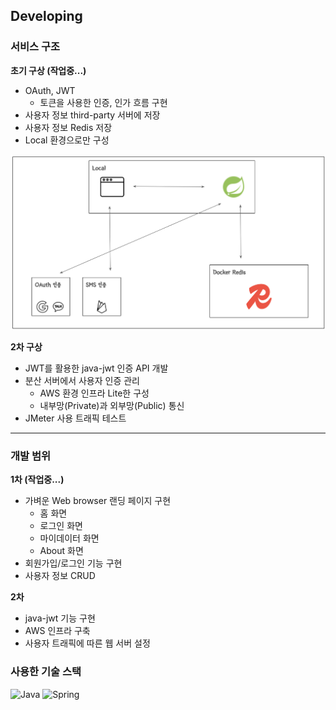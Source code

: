 ## Developing

### 서비스 구조
<strong> 초기 구상 (작업중...) </strong>

- OAuth, JWT
  - 토큰을 사용한 인증, 인가 흐름 구현
- 사용자 정보 third-party 서버에 저장
- 사용자 정보 Redis 저장
- Local 환경으로만 구성

![feature](intro-img/thubalcain-arch-step1.png)

<strong> 2차 구상 </strong>

- JWT를 활용한 java-jwt 인증 API 개발
- 분산 서버에서 사용자 인증 관리
  - AWS 환경 인프라 Lite한 구성
  - 내부망(Private)과 외부망(Public) 통신
- JMeter 사용 트래픽 테스트

---
### 개발 범위
<strong> 1차 (작업중...) </strong>

- 가벼운 Web browser 랜딩 페이지 구현
  - 홈 화면
  - 로그인 화면
  - 마이데이터 화면
  - About 화면
- 회원가입/로그인 기능 구현
- 사용자 정보 CRUD

<strong> 2차 </strong>

- java-jwt 기능 구현
- AWS 인프라 구축
- 사용자 트래픽에 따른 웹 서버 설정

### 사용한 기술 스택

![Java](https://img.shields.io/badge/java-%23ED8B00.svg?style=for-the-badge&logo=openjdk&logoColor=white)
![Spring](https://img.shields.io/badge/spring-%236DB33F.svg?style=for-the-badge&logo=spring&logoColor=white)